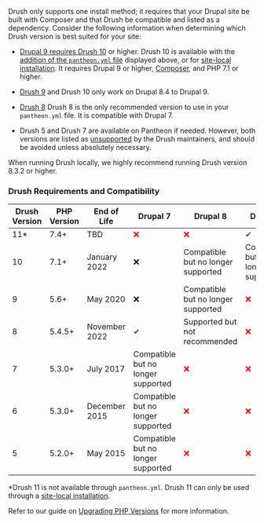 
Drush only supports one install method; it requires that your Drupal site be built with Composer and that Drush be compatible and listed as a dependency. Consider the following information when determining which Drush version is best suited for your site:

* [Drupal 9 requires Drush 10](https://www.drush.org/latest/install/#drupal-compatibility) or higher.
Drush 10 is available with the [addition of the  `pantheon.yml` file](#configure-drush-version) displayed above, or for [site-local installation](#site-local-drush-usage). It requires Drupal 9 or higher, [Composer](/guides/composer/), and PHP 7.1 or higher.

* [Drush 9](https://docs.drush.org/en/9.x/) and Drush 10 only work on Drupal 8.4 to Drupal 9.

* [Drush 8](https://docs.drush.org/en/8.x/) Drush 8 is the only recommended version to use in your `pantheon.yml` file. It is compatible with Drupal 7.

* Drush 5 and Drush 7 are available on Pantheon if needed. However, both versions are listed as [unsupported](https://docs.drush.org/en/8.x/install/#drupal-compatibility) by the Drush maintainers, and should be avoided unless absolutely necessary.

<Alert title="Note" type="info">

When running Drush locally, we highly recommend running Drush version 8.3.2 or higher.

</Alert>

### Drush Requirements and Compatibility

| Drush Version  | PHP Version | End of Life     | Drupal 7| Drupal 8 | Drupal 9
| ------------- |-------------|-------------|-------------   |------------- |-------------  |        
| 11*      | 7.4+     | TBD      |  <span style="color:red">❌ </span>    |<span style="color:red">❌ </span> |<span style="color:green">✔</span>  |
| 10      | 7.1+     | January 2022| ❌      |Compatible but no longer supported | Compatible but no longer supported| 
| 9      | 5.6+     | May 2020  | ❌      |Compatible but no longer supported |<span style="color:red">❌ </span>|
| 8     | 5.4.5+     | November 2022| <span style="color:green">✔</span>    |Supported but not recommended|<span style="color:red">❌ </span>|
| 7      | 5.3.0+     | July 2017| Compatible but no longer supported    |<span style="color:red">❌ </span>  |<span style="color:red">❌ </span>|
| 6      | 5.3.0+     | December 2015| Compatible but no longer supported    |<span style="color:red">❌ </span> |<span style="color:red">❌ </span>|
| 5     | 5.2.0+    | May 2015 | Compatible but no longer supported    |<span style="color:red">❌ </span>  |<span style="color:red">❌ </span> |

*Drush 11 is not available through `pantheon.yml`. Drush 11 can only be used through a [site-local installation](#site-local-drush-usage).

Refer to our guide on [Upgrading PHP Versions](/guides/php/php-versions) for more information.